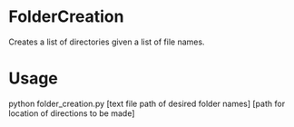 # FolderCreation
Creates a list of directories given a list of file names.

# Usage
python folder_creation.py [text file path of desired folder names] [path for location of directions to be made]
